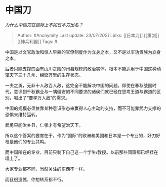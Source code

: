 # 中国刀
*为什么中国刀在国际上不如日本刀出名？*

> Author: #Anonymity
Last update: *23/07/2021* 
Links: [[日本刀]] [[重剑]] [[神兵利器]]
Tags:  #  


中国是以文官政治和惊人早熟的官僚制度作为立身之本，又不是以军功贵族为立身之本。

后者只能支撑四面有山川之险的州县规模的政治实体，根本不能适用于中国这种动辄天下三十几州、绵延万里的生存状态。

一夫之勇，无非十人敌百人敌，这完全不能解决中国的问题。即使在春秋战国时代，意识到千秋霸业与一隅偏安的不同要求的诸侯们就已经在思考王道与霸道的区别，喊出了“要学万人敌”的需求。

中国的规模必须依靠某种意识形态来赢得人心主动的支持，而不可能靠武力支撑的恐惧来维持运转。

武勇只能治乡县，仁孝才有希望治天下。

所以这个答案的要害在于，作为“国际”的欧洲和美国和日本是一个专业的，好刀好枪是他们的专业共鸣。

而中国所在的专业，目前只剩下自己这一个学生/教授。以前那些同窗都已经挂在墙上了。

大家专业都不同，当然关注的东西不一样。

而且很遗憾，你想转系都不行。



